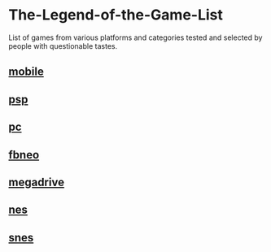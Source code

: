 # The-Legend-of-the-Game-List
List of games from various platforms and categories tested and selected by people with questionable tastes.

## [mobile](https://github.com/brunodupim08/Game-List/blob/main/Game-List/mobile.md)

## [psp](https://github.com/brunodupim08/Game-List/blob/main/Game-List/psp.md)

## [pc](https://github.com/brunodupim08/Game-List/blob/main/Game-List/pc.md)

## [fbneo](https://github.com/brunodupim08/Game-List/blob/main/Game-List/fbneo.md)

## [megadrive](https://github.com/brunodupim08/Game-List/blob/main/Game-List/megadrive.md)

## [nes](https://github.com/brunodupim08/Game-List/blob/main/Game-List/nes.md)

## [snes](https://github.com/brunodupim08/Game-List/blob/main/Game-List/snes.md)
